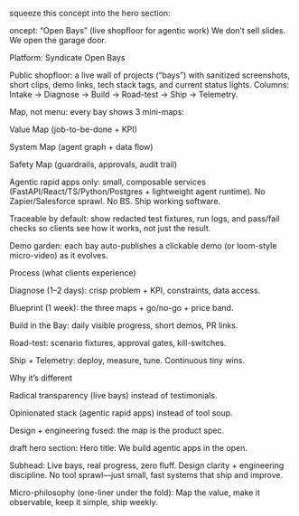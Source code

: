 squeeze this concept into the hero section: 

oncept: “Open Bays” (live shopfloor for agentic work)
We don’t sell slides. We open the garage door.

Platform: Syndicate Open Bays

Public shopfloor: a live wall of projects (“bays”) with sanitized screenshots, short clips, demo links, tech stack tags, and current status lights.
Columns: Intake → Diagnose → Build → Road-test → Ship → Telemetry.

Map, not menu: every bay shows 3 mini-maps:

Value Map (job-to-be-done + KPI)

System Map (agent graph + data flow)

Safety Map (guardrails, approvals, audit trail)

Agentic rapid apps only: small, composable services (FastAPI/React/TS/Python/Postgres + lightweight agent runtime).
No Zapier/Salesforce sprawl. No BS. Ship working software.

Traceable by default: show redacted test fixtures, run logs, and pass/fail checks so clients see how it works, not just the result.

Demo garden: each bay auto-publishes a clickable demo (or loom-style micro-video) as it evolves.

Process (what clients experience)

Diagnose (1–2 days): crisp problem + KPI, constraints, data access.

Blueprint (1 week): the three maps + go/no-go + price band.

Build in the Bay: daily visible progress, short demos, PR links.

Road-test: scenario fixtures, approval gates, kill-switches.

Ship + Telemetry: deploy, measure, tune. Continuous tiny wins.

Why it’s different

Radical transparency (live bays) instead of testimonials.

Opinionated stack (agentic rapid apps) instead of tool soup.

Design + engineering fused: the map is the product spec.

draft hero section: Hero title:
We build agentic apps in the open.

Subhead:
Live bays, real progress, zero fluff. Design clarity + engineering discipline. No tool sprawl—just small, fast systems that ship and improve.

Micro-philosophy (one-liner under the fold):
Map the value, make it observable, keep it simple, ship weekly.

